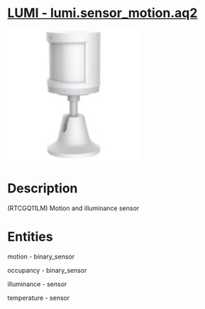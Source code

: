 # [LUMI - lumi.sensor_motion.aq2](https://www.aqara.com/en/motion_sensor.html)

![junk](./xiaomi_motion_luminance.png)

# Description
(RTCGQ11LM) Motion and illuminance sensor

# Entities
motion - binary_sensor

occupancy - binary_sensor

illuminance - sensor

temperature - sensor

